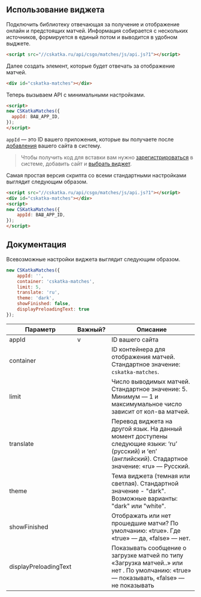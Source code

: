 ## Использование виджета

Подключить библиотеку отвечающая за получение и отображение онлайн и предстоящих матчей. Информация собирается с нескольких источников, формируется в единый потом и выводится в удобном выджете.

```html
<script src="//cskatka.ru/api/csgo/matches/js/api.js?1"></script>
```

Далее создать элемент, которые будет отвечать за отображение матчей.

```html
<div id="cskatka-matches"></div>
```

Теперь вызываем API с минимальными настройками.

```html 
<script>
new CSKatkaMatches({ 
  appId: ВАШ_APP_ID, 
}); 
</script>
```

`appId` — это ID вашего приложения, которые вы получаете после [добавления](http://cskatka.ru/dev/add) вашего сайта в систему. 

> Чтобы получить код для вставки вам нужно [зарегистрироваться](http://cskatka.ru/site/signup) в системе, добавить сайт и [выбрать виджет](http://cskatka.ru/dev/).  

Самая простая версия скрипта со всеми стандартными настройками выглядит следующим образом.

```html 
<script src="//cskatka.ru/api/csgo/matches/js/api.js?1"></script>
<div id="cskatka-matches"></div>
<script>
new CSKatkaMatches({ 
    appId: ВАШ_APP_ID, 
}); 
</script>
```

## Документация 
Всевозможные настройки виджета выглядит следующим образом.

```js
new CSKatkaMatches({ 
    appId: '',
    container: 'cskatka-matches', 
    limit: 5, 
    translate: 'ru',
    theme: 'dark',
    showFinished: false, 
    displayPreloadingText: true
});
```

| Параметр              | Важный?| Описание                                                                                                                                                        |
|-----------------------|--------|-----------------------------------------------------------------------------------------------------------------------------------------------------------------|
| appId                 | v      | ID вашего сайта                                                                                                                                                 |
| container             |        | ID контейнера для отображения матчей. Стандартное значение: `cskatka-matches`.                                                              |
| limit                 |        | Число выводимых матчей. Стандартное значение: 5. Минимум — 1 и максимумальное число зависит от кол-ва матчей.                                                                               |
| translate             |        | Перевод виджета на другой язык. На данный момент доступены следующие языки: ‘ru’ (русский) и ‘en’ (английский). Стадартное значение: «ru» — Русский.            |
| theme					|	     | Тема виджета (темная или светлая). Стандартной значение - "dark". Возможные варианты: "dark" или "white".                                                       |
| showFinished          |        | Отображать или нет прошедшие матчи? По умолчанию: «true». Где «true» — да, «false» — нет.                                                                  |
| displayPreloadingText |        | Показывать сообщение о загрузке матчей по типу «Загрузка матчей..» или нет . По умолчанию: «true» — показывать, «false» — не показывать                   |
